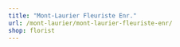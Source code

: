```yaml
---
title: "Mont-Laurier Fleuriste Enr."
url: /mont-laurier/mont-laurier-fleuriste-enr/
shop: florist
---
```

